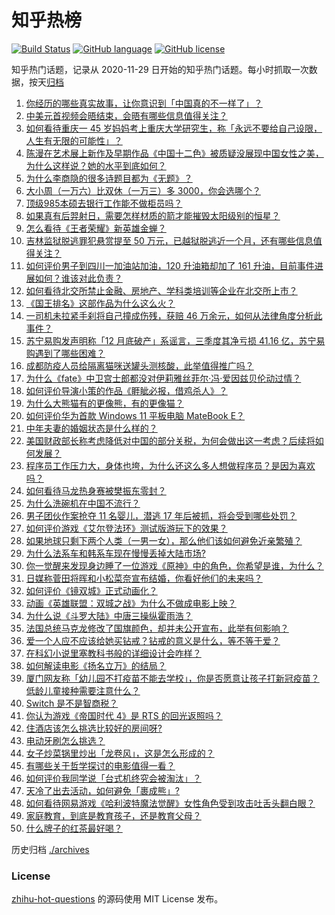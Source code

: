# 知乎热榜
[![Build Status](https://github.com/ToWeLong/zhihu-hot-questions/workflows/CI/badge.svg)](https://github.com/ToWeLong/zhihu-hot-questions/actions)
[![GitHub language](https://img.shields.io/badge/language-golang-orange.svg)](https://golang.org/)
[![GitHub license](https://img.shields.io/github/license/ToWeLong/zhihu-hot-questions)](https://github.com/ToWeLong/zhihu-hot-questions/blob/main/LICENSE)

知乎热门话题，记录从 2020-11-29 日开始的知乎热门话题。每小时抓取一次数据，按天[归档](./archives)

<!-- BEGIN -->

1. [你经历的哪些真实故事，让你意识到「中国真的不一样了」？](https://www.zhihu.com/question/429896850)
1. [中美元首视频会晤结束，会晤有哪些信息值得关注？](https://www.zhihu.com/question/499140008)
1. [如何看待重庆一 45 岁妈妈考上重庆大学研究生，称「永远不要给自己设限，人生有无限的可能性」？](https://www.zhihu.com/question/498330384)
1. [陈漫在艺术展上新作及早期作品《中国十二色》被质疑没展现中国女性之美，为什么这样说？她的水平到底如何？](https://www.zhihu.com/question/499021690)
1. [为什么李商隐的很多诗题目都为《无题》？](https://www.zhihu.com/question/306052528)
1. [大小周（一万六）比双休（一万三）多 3000，你会选哪个？](https://www.zhihu.com/question/498546088)
1. [顶级985本硕去银行工作能不做柜员吗？](https://www.zhihu.com/question/424570443)
1. [如果真有后羿射日，需要怎样材质的箭才能摧毁太阳级别的恒星？](https://www.zhihu.com/question/497707055)
1. [怎么看待《王者荣耀》新英雄金蝉？](https://www.zhihu.com/question/488805200)
1. [吉林监狱脱逃罪犯悬赏提至 50 万元，已越狱脱逃近一个月，还有哪些信息值得关注？](https://www.zhihu.com/question/499061162)
1. [如何评价男子到四川一加油站加油，120 升油箱却加了 161 升油，目前事件进展如何？谁该对此负责？](https://www.zhihu.com/question/498748953)
1. [如何看待北交所禁止金融、房地产、学科类培训等企业在北交所上市？](https://www.zhihu.com/question/499240930)
1. [《国王排名》这部作品为什么这么火？](https://www.zhihu.com/question/496084300)
1. [一司机未拉紧手刹将自己撞成伤残，获赔 46 万余元，如何从法律角度分析此事件？](https://www.zhihu.com/question/498949591)
1. [苏宁易购发声明称「12 月底破产」系谣言，三季度其净亏损 41.16 亿，苏宁易购遇到了哪些困难？](https://www.zhihu.com/question/499223921)
1. [成都防疫人员给隔离猫咪送罐头测核酸，此举值得推广吗？](https://www.zhihu.com/question/499050715)
1. [为什么《fate》中卫宫士郎都没对伊莉雅丝菲尔·冯·爱因兹贝伦动过情？](https://www.zhihu.com/question/423826002)
1. [如何评价导演小策的作品《睚眦必报，借鸡杀人》？](https://www.zhihu.com/question/498479877)
1. [为什么大熊猫有的更像熊，有的更像猫？](https://www.zhihu.com/question/497727062)
1. [如何评价华为首款 Windows 11 平板电脑 MateBook E？](https://www.zhihu.com/question/497879213)
1. [中年夫妻的婚姻状态是什么样的？](https://www.zhihu.com/question/375495780)
1. [美国财政部长称考虑降低对中国的部分关税，为何会做出这一考虑？后续将如何发展？](https://www.zhihu.com/question/499165259)
1. [程序员工作压力大，身体也垮，为什么还这么多人想做程序员？是因为喜欢吗？](https://www.zhihu.com/question/493157108)
1. [如何看待马龙热身赛被樊振东零封？](https://www.zhihu.com/question/498950220)
1. [为什么洗碗机在中国不流行？](https://www.zhihu.com/question/367098893)
1. [男子团伙作案抢夺 11 名婴儿，潜逃 17 年后被抓，将会受到哪些处罚？](https://www.zhihu.com/question/499131145)
1. [如何评价游戏《艾尔登法环》测试版游玩下的效果？](https://www.zhihu.com/question/498488503)
1. [如果地球只剩下两个人类（一男一女），那么他们该如何避免近亲繁殖？](https://www.zhihu.com/question/497589085)
1. [为什么法系车和韩系车现在慢慢丢掉大陆市场?](https://www.zhihu.com/question/477521316)
1. [你一觉醒来发现身边睡了一位游戏《原神》中的角色，你希望是谁，为什么？](https://www.zhihu.com/question/495856505)
1. [日媒称菅田将晖和小松菜奈宣布结婚，你看好他们的未来吗？](https://www.zhihu.com/question/499095814)
1. [如何评价《镜双城》正式动画化？](https://www.zhihu.com/question/498399621)
1. [动画《英雄联盟：双城之战》为什么不做成电影上映？](https://www.zhihu.com/question/497789845)
1. [为什么说《斗罗大陆》中唐三操纵霍雨浩？](https://www.zhihu.com/question/451497508)
1. [法国总统马克龙修改了国旗颜色，却并未公开宣布，此举有何影响？](https://www.zhihu.com/question/499048567)
1. [爱一个人应不应该给她买钻戒？钻戒的意义是什么，等不等于爱？](https://www.zhihu.com/question/497894003)
1. [在科幻小说里塞教科书般的详细设计会咋样？](https://www.zhihu.com/question/493758111)
1. [如何解读电影《扬名立万》的结局？](https://www.zhihu.com/question/498243157)
1. [厦门网友称「幼儿园不打疫苗不能去学校」，你是否愿意让孩子打新冠疫苗？低龄儿童接种需要注意什么？](https://www.zhihu.com/question/499096661)
1. [Switch 是不是智商税？](https://www.zhihu.com/question/497583178)
1. [你认为游戏《帝国时代 4》是 RTS 的回光返照吗？](https://www.zhihu.com/question/497424116)
1. [住酒店该怎么挑选比较好的房间呀?](https://www.zhihu.com/question/496998544)
1. [电动牙刷怎么挑选？](https://www.zhihu.com/question/288850178)
1. [女子炒菜锅里炒出「龙卷风」，这是怎么形成的？](https://www.zhihu.com/question/498784399)
1. [有哪些关于哲学探讨的电影值得一看？](https://www.zhihu.com/question/372443148)
1. [如何评价我同学说「台式机终究会被淘汰」？](https://www.zhihu.com/question/441250882)
1. [天冷了出去活动，如何避免「裹成熊」?](https://www.zhihu.com/question/499169813)
1. [如何看待网易游戏《哈利波特魔法觉醒》女性角色受到攻击吐舌头翻白眼？](https://www.zhihu.com/question/498925557)
1. [家庭教育，到底是教育孩子，还是教育父母？](https://www.zhihu.com/question/491143267)
1. [什么牌子的红茶最好喝？](https://www.zhihu.com/question/442436136)

<!-- END -->

历史归档 [./archives](./archives)


### License
[zhihu-hot-questions](https://github.com/towelong/zhihu-hot-questions) 的源码使用 MIT License 发布。